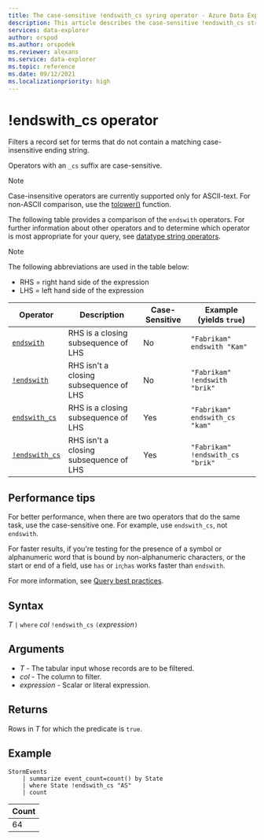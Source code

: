 ```yaml
---
title: The case-sensitive !endswith_cs syring operator - Azure Data Explorer
description: This article describes the case-sensitive !endswith_cs string operator in Azure Data Explorer.
services: data-explorer
author: orspod
ms.author: orspodek 
ms.reviewer: alexans
ms.service: data-explorer
ms.topic: reference
ms.date: 09/12/2021
ms.localizationpriority: high
---
```

# !endswith_cs operator

Filters a record set for terms that do not contain a matching case-insensitive ending string.

Operators with an `_cs` suffix are case-sensitive.

> [!NOTE]
> Case-insensitive operators are currently supported only for ASCII-text. For non-ASCII comparison, use the [tolower()](tolowerfunction.md) function.

The following table provides a comparison of the `endswith` operators. For further information about other operators and to determine which operator is most appropriate for your query, see [datatype string operators](datatypes-string-operators.md).
> [!NOTE]
> The following abbreviations are used in the table below:
>
> * RHS = right hand side of the expression
> * LHS = left hand side of the expression

|Operator   |Description   |Case-Sensitive  |Example (yields `true`)  |
|-----------|--------------|----------------|-------------------------|
|[`endswith`](endswith-operator.md) |RHS is a closing subsequence of LHS |No |`"Fabrikam" endswith "Kam"`|
|[`!endswith`](not-endswith-operator.md) |RHS isn't a closing subsequence of LHS |No |`"Fabrikam" !endswith "brik"`|
|[`endswith_cs`](endswith-cs-operator.md) |RHS is a closing subsequence of LHS |Yes |`"Fabrikam" endswith_cs "kam"`|
|[`!endswith_cs`](not-endswith-cs-operator.md) |RHS isn't a closing subsequence of LHS |Yes |`"Fabrikam" !endswith_cs "brik"`|

## Performance tips

For better performance, when there are two operators that do the same task, use the case-sensitive one.
For example, use `endswith_cs`, not `endswith`.

For faster results, if you're testing for the presence of a symbol or alphanumeric word that is bound by non-alphanumeric characters, or the start or end of a field, use `has` or `in`;`has` works faster than `endswith`. 

For more information, see [Query best practices](best-practices.md).

## Syntax

*T* `|` `where` *col* `!endswith_cs` `(`*expression*`)`  

## Arguments

* *T* - The tabular input whose records are to be filtered.
* *col* - The column to filter.
* *expression* - Scalar or literal expression.

## Returns

Rows in *T* for which the predicate is `true`.

## Example

<!-- csl: https://help.kusto.windows.net/Samples -->
```kusto
StormEvents
    | summarize event_count=count() by State
    | where State !endswith_cs "AS"
    | count
```

|Count|
|-----|
|64|